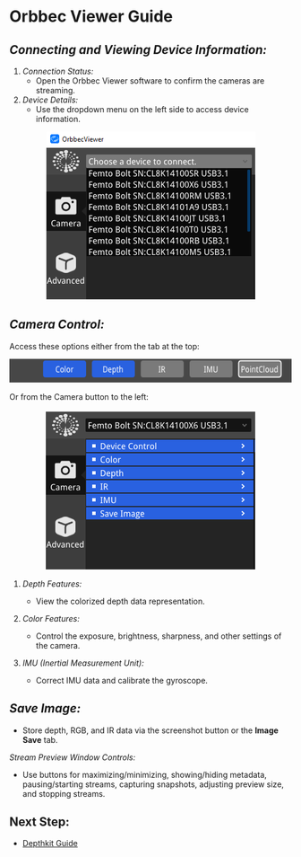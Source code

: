 # Orbbec Viewer Guide

## *Connecting and Viewing Device Information:*

1. *Connection Status:*
   - Open the Orbbec Viewer software to confirm the cameras are streaming.
2. *Device Details:*
   - Use the dropdown menu on the left side to access device information.
<p align="center">
     <img src="../images/OV/orbbec.png" width="373" height="299" alt="Open Device">
</p>

## *Camera Control:*

Access these options either from the tab at the top:
<p align="center">
     <img src="../images/OV/tab.png" width="578" height="42" alt="Open Device">
</p>
Or from the Camera button to the left:
<p align="center">
     <img src="../images/OV/camera.png" width="374" height="285" alt="Open Device">
</p>

1. *Depth Features:*
   - View the colorized depth data representation.

2. *Color Features:*
   - Control the exposure, brightness, sharpness, and other settings of the camera.

3. *IMU (Inertial Measurement Unit):*
   - Correct IMU data and calibrate the gyroscope.

## *Save Image:*

- Store depth, RGB, and IR data via the screenshot button or the **Image Save** tab.

*Stream Preview Window Controls:*

- Use buttons for maximizing/minimizing, showing/hiding metadata, pausing/starting streams, capturing snapshots, adjusting preview size, and stopping streams.

## Next Step:
- [Depthkit Guide](Depthkit.md)

